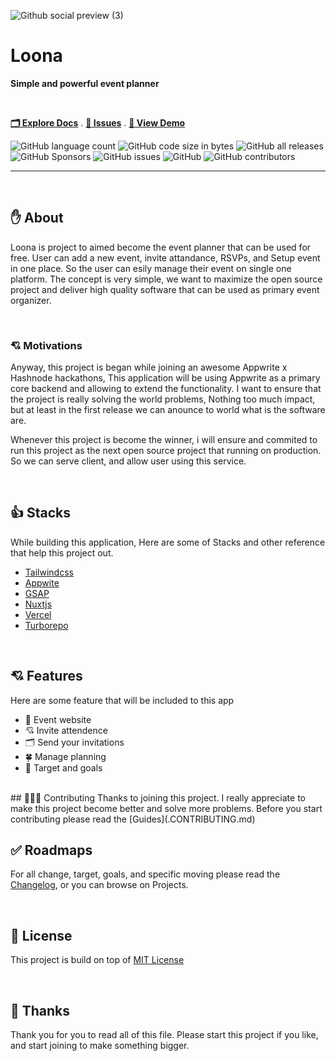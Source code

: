 <!-- PROJECT INFO -->
![Github social preview (3)](https://github.com/nyomansunima/loona/assets/54091887/646fa321-839f-4cf6-8c37-d5ca6498163b)


# Loona

**Simple and powerful event planner**

<br/>

[**🗂️ Explore Docs**](https://github.com/nyomansunima/loona/wiki) . [**🐛 Issues**](https://github.com/nyomansunima/loona/issues) . [**🚀 View Demo**](https://loona.vercel.app)

![GitHub language count](https://img.shields.io/github/languages/count/nyomansunima/loona?color=green&label=Languages)
![GitHub code size in bytes](https://img.shields.io/github/languages/code-size/nyomansunima/loona?color=pink&label=Code%20Size)
![GitHub all releases](https://img.shields.io/github/downloads/nyomansunima/loona/total)
![GitHub Sponsors](https://img.shields.io/github/sponsors/nyomansunima?color=violet)
![GitHub issues](https://img.shields.io/github/issues/nyomansunima/loona?color=red)
![GitHub](https://img.shields.io/github/license/nyomansunima/loona)
![GitHub contributors](https://img.shields.io/github/contributors/nyomansunima/loona?color=green)


---

<br/>

<!-- ABOUT -->
## ✋ About
Loona is project to aimed become the event planner that can be used for free. User can add a new event, invite attandance, RSVPs, and Setup event in one place. So the user can esily manage their event on single one platform. The concept is very simple, we want to maximize the open source project and deliver high quality software that can be used as primary event organizer.

<br/>

### 💘 Motivations
Anyway, this project is began while joining an awesome Appwrite x Hashnode hackathons, This application will be using Appwrite as a primary core backend and allowing to extend the functionality. I want to ensure that the project is really solving the world problems, Nothing too much impact, but at least in the first release we can anounce to world what is the software are. 

Whenever this project is become the winner, i will ensure and commited to run this project as the next open source project that running on production. So we can serve client, and allow user using this service. 

<br/>

<!-- STACKS -->
## 👍 Stacks
While building this application, Here are some of Stacks and other reference that help this project out.

- [Tailwindcss](https://tailwindcss.com)
- [Appwite](https://appwrite.io)
- [GSAP](https://greenshock.com)
- [Nuxtjs](https://nuxt.com)
- [Vercel](https://vercel.com)
- [Turborepo](https://turbo.build)

<br/>

<!-- FEATURES -->
## 💘 Features
Here are some feature that will be included to this app

- 🎉 Event website
- 💘 Invite attendence
- 🗂️ Send your invitations
- 🍀 Manage planning
- 🎯 Target and goals


<br/>
<!-- CONTRIBUTINGS -->
## 🧑🏿‍💻 Contributing
Thanks to joining this project. I really appreciate to make this project become better and solve more problems. Before you start contributing please read the [Guides](.CONTRIBUTING.md)


<br/>

<!-- ROADMAPS -->
## ✅ Roadmaps
For all change, target, goals, and specific moving please read the [Changelog](.CHANGELOG.md), or you can browse on Projects.

<br/>

<!-- LICENSE -->
## 🪪 License
This project is build on top of [MIT License](LICENSE)

<br/>

## 🎉 Thanks
Thank you for you to read all of this file. Please start this project if you like, and start joining to make something bigger.
